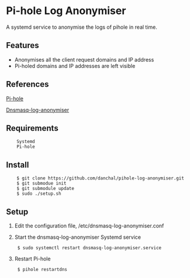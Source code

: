 # Pi-hole Log Anonymiser
A systemd service to anonymise the logs of pihole in real time.

## Features
  * Anonymises all the client request domains and IP address
  * Pi-holed domains and IP addresses are left visible

## References
[Pi-hole](https://pi-hole.net/)

[Dnsmasq-log-anonymiser](https://github.com/danchal/dnsmasq-log-anonymiser)

## Requirements
        Systemd
        Pi-hole

## Install
        $ git clone https://github.com/danchal/pihole-log-anonymiser.git
        $ git submodue init
        $ git submodule update
        $ sudo ./setup.sh

## Setup
1. Edit the configuration file, /etc/dnsmasq-log-anonymiser.conf

2. Start the dnsmasq-log-anonymiser Systemd service

        $ sudo systemctl restart dnsmasq-log-anonymiser.service

3. Restart Pi-hole

        $ pihole restartdns

